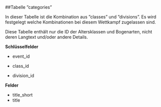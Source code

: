 ##Tabelle ”categories”

In dieser Tabelle ist die Kombination aus ”classes” und ”divisions”. Es wird festgelegt welche Kombinationen bei diesem Wettkampf zugelassen sind.

Diese Tabelle enthält nur die ID der Altersklassen und Bogenarten, nicht deren Langtext und/oder andere Details.

**Schlüsselfelder**

* event_id
* class_id

* division_id

**Felder**

* title_short
* title

